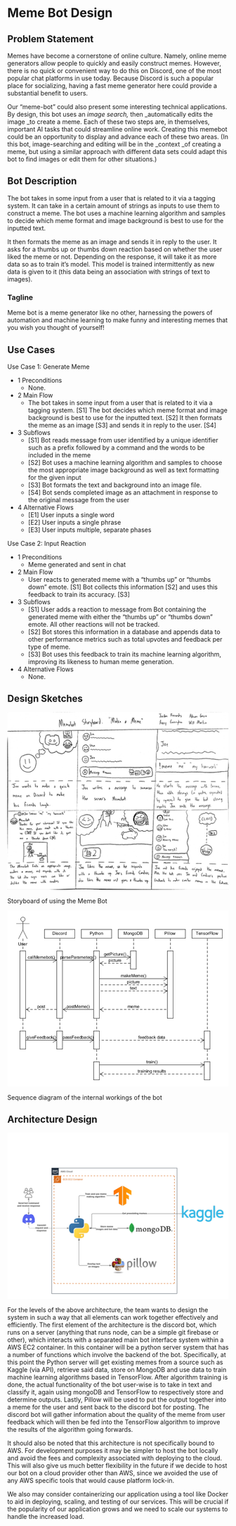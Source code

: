 # Meme Bot Design

## Problem Statement

Memes have become a cornerstone of online culture. Namely, online meme generators allow people to quickly and easily construct memes. However, there is no quick or convenient way to do this on Discord, one of the most popular chat platforms in use today. Because Discord is such a popular place for socializing, having a fast meme generator here could provide a substantial benefit to users. 

Our “meme-bot” could also present some interesting technical applications. By design, this bot uses an _image search,_ then _automatically edits the image _to create a meme. Each of these two steps are, in themselves, important AI tasks that could streamline online work. Creating this memebot could be an opportunity to display and advance each of these two areas. (In this bot, image-searching and editing will be in the _context _of creating a meme, but using a similar approach with different data sets could adapt this bot to find images or edit them for other situations.)

## Bot Description

The bot takes in some input from a user that is related to it via a tagging system. It can take in a certain amount of strings as inputs to use them to construct a meme. The bot uses a machine learning algorithm and samples to decide which meme format and image background is best to use for the inputted text.

It then formats the meme as an image and sends it in reply to the user. It asks for a thumbs up or thumbs down reaction based on whether the user liked the meme or not. Depending on the response, it will take it as more data so as to train it’s model. This model is trained intermittently as new data is given to it (this data being an association with strings of text to images).

### Tagline
Meme bot is a meme generator like no other, harnessing the powers of automation and machine learning to make funny and interesting memes that you wish you thought of yourself!

## Use Cases

Use Case 1: Generate Meme
* 1 Preconditions
    * None.
* 2 Main Flow
    * The bot takes in some input from a user that is related to it via a tagging system. [S1] The bot decides which meme format and image background is best to use for the inputted text. [S2] It then formats the meme as an image [S3] and sends it in reply to the user. [S4]
* 3 Subflows
    * [S1] Bot reads message from user identified by a unique identifier such as a prefix followed by a command and the words to be included in the meme
    * [S2] Bot uses a machine learning algorithm and samples to choose the most appropriate image background as well as text formatting for the given input 
    * [S3] Bot formats the text and background into an image file.
    * [S4] Bot sends completed image as an attachment in response to the original message from the user
* 4 Alternative Flows
    * [E1] User inputs a single word
    * [E2] User inputs a single phrase
    * [E3] User inputs multiple, separate phases

Use Case 2: Input Reaction
* 1 Preconditions
    * Meme generated and sent in chat
* 2 Main Flow
    * User reacts to generated meme with a “thumbs up” or “thumbs down” emote. [S1] Bot collects this information [S2] and uses this feedback to train its accuracy. [S3] 
* 3 Subflows
    * [S1] User adds a reaction to message from Bot containing the generated meme with either the “thumbs up” or “thumbs down” emote. All other reactions will not be tracked.
    * [S2] Bot stores this information in a database and appends data to other performance metrics such as total upvotes and feedback per type of meme.
    * [S3] Bot uses this feedback to train its machine learning algorithm, improving its likeness to human meme generation.
* 4 Alternative Flows
    * None.

## Design Sketches

![storyboard](storyboard.jpg "storyboard")

Storyboard of using the Meme Bot

![sequence diagram](sequenceDiagram.png "sequence diagram")

Sequence diagram of the internal workings of the bot

## Architecture Design

![architecture diagram](architectureDiagram.png "architecture diagram")

For the levels of the above architecture, the team wants to design the system in such a way that all elements can work together effectively and efficiently. The first element of the architecture is the discord bot, which runs on a server (anything that runs node, can be a simple git firebase or other), which interacts with a separated main bot interface system within a AWS EC2 container. In this container will be a python server system that has a number of functions which involve the backend of the bot. Specifically, at this point the Python server will get existing memes from a source such as Kaggle (via API), retrieve said data, store on MongoDB and use data to train machine learning algorithms based in TensorFlow. After algorithm training is done, the actual functionality of the bot user-wise is to take in text and classify it, again using mongoDB and TensorFlow to respectively store and determine outputs. Lastly, Pillow will be used to put the output together into a meme for the user and sent back to the discord bot for posting. The discord bot will gather information about the quality of the meme from user feedback which will then be fed into the TensorFlow algorithm to improve the results of the algorithm going forwards.

It should also be noted that this architecture is not specifically bound to AWS. For development purposes it may be simpler to host the bot locally and avoid the fees and complexity associated with deploying to the cloud. This will also give us much better flexibility in the future if we decide to host our bot on a cloud provider other than AWS, since we avoided the use of any AWS specific tools that would cause platform lock-in.

We also may consider containerizing our application using a tool like Docker to aid in deploying, scaling, and testing of our services. This will be crucial if the popularity of our application grows and we need to scale our systems to handle the increased load.